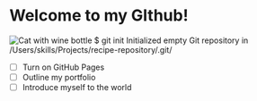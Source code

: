 # Welcome to my GIthub!
![Cat with wine bottle](https://253qv1sx4ey389p9wtpp9sj0-wpengine.netdna-ssl.com/wp-content/uploads/2022/09/08_22_Winery_Cats_HERO_GettyImages_475462958_1920x1280.jpg)
$ git init
Initialized empty Git repository in /Users/skills/Projects/recipe-repository/.git/
- [ ] Turn on GitHub Pages
- [ ] Outline my portfolio
- [ ] Introduce myself to the world

